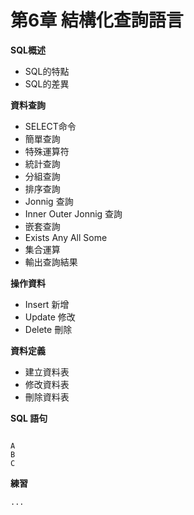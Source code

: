 # 第6章 結構化查詢語言

**SQL概述**

* SQL的特點
* SQL的差異

**資料查詢**

* SELECT命令
* 簡單查詢
* 特殊運算符
* 統計查詢
* 分組查詢
* 排序查詢
* Jonnig 查詢
* Inner Outer Jonnig 查詢
* 嵌套查詢
* Exists Any All Some
* 集合運算
* 輸出查詢結果

**操作資料**

* Insert 新增
* Update 修改
* Delete 刪除

**資料定義**

* 建立資料表
* 修改資料表
* 刪除資料表

**SQL 語句**

```text

A
B
C

```

**練習**

```text
...
```

